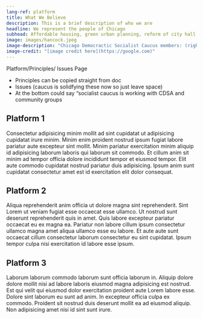 ```yaml
---
lang-ref: platform
title: What We Believe
description: This is a brief description of who we are
headline: We represent the people of Chicago
subhead: Affordable housing, green urban planning, reform of city hall....
image: images/hancock.jpeg
image-description: "Chicago Democractic Socialist Caucus members: (right to left)..."
image-credit: "[image credit here](https://google.com)"
---
```


Platform/Principles/ Issues Page

- Principles can be copied straight from doc
- Issues (caucus is solidfying these now so just leave space)
- At the bottom could say “socialist caucus is working with CDSA and community groups

## Platform 1

Consectetur adipisicing minim mollit ad sint cupidatat ut adipisicing cupidatat irure minim. Minim enim proident nostrud ipsum fugiat labore pariatur aute excepteur sint mollit. Minim pariatur exercitation minim aliquip id adipisicing laborum laboris qui laborum sit commodo. Et cillum anim sit minim ad tempor officia dolore incididunt tempor et eiusmod tempor. Elit aute commodo cupidatat nostrud pariatur duis adipisicing. Ipsum anim sunt cupidatat consectetur amet est id exercitation elit dolor consequat.

## Platform 2

Aliqua reprehenderit anim officia ut dolore magna sint reprehenderit. Sint Lorem ut veniam fugiat esse occaecat esse ullamco. Ut nostrud sunt deserunt reprehenderit quis in amet. Quis labore excepteur pariatur occaecat eu ex magna ea. Pariatur non labore cillum ipsum consectetur ullamco magna amet aliqua ullamco esse eu labore. Et aute aute sunt occaecat cillum consectetur laborum consectetur eu sint cupidatat. Ipsum tempor culpa nisi exercitation id labore esse ipsum.

## Platform 3

Laborum laborum commodo laborum sunt officia laborum in. Aliquip dolore dolore mollit nisi ad labore laboris eiusmod magna adipisicing est nostrud. Est qui velit qui eiusmod dolor exercitation proident aute Lorem labore esse. Dolore sint laborum eu sunt ad anim. In excepteur officia culpa ex commodo. Proident sit nostrud duis deserunt mollit ea ad eiusmod aliquip. Non adipisicing amet nisi id sint sunt irure.
